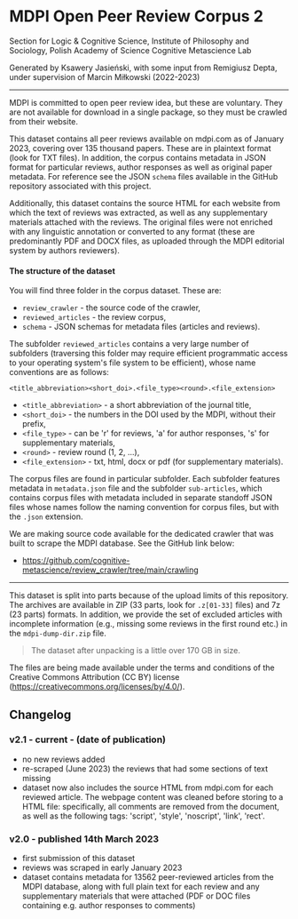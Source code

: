 # MDPI Open Peer Review Corpus 2


Section for Logic & Cognitive Science, Institute of Philosophy and Sociology, Polish Academy of Science
Cognitive Metascience Lab


Generated by Ksawery Jasieński, with some input from Remigiusz Depta, under supervision of Marcin Miłkowski (2022-2023)

---

MDPI is committed to open peer review idea, but these are voluntary. They are not available for download in a single package, so they must be crawled from their website.

This dataset contains all peer reviews available on mdpi.com as of January 2023, covering over 135 thousand papers. These are in plaintext format (look for TXT files). In addition, the corpus contains metadata in JSON format for particular reviews, author responses as well as original paper metadata. For reference see the JSON `schema` files available in the GitHub repository associated with this project.

Additionally, this dataset contains the source HTML for each website from which the text of reviews was extracted, as well as any supplementary materials attached with the reviews. The original files were not enriched with any linguistic annotation or converted to any format (these are predominantly PDF and DOCX files, as uploaded through the MDPI editorial system by authors reviewers).

#### The structure of the dataset

You will find three folder in the corpus dataset. These are:  
- `review_crawler` - the source code of the crawler,
- `reviewed_articles` - the review corpus,
- `schema` - JSON schemas for metadata files (articles and reviews).

The subfolder `reviewed_articles` contains a very large number of subfolders (traversing this folder may require efficient programmatic access to your operating system's file system to be efficient), whose name conventions are as follows:

`<title_abbreviation><short_doi>.<file_type><round>.<file_extension>`

- `<title_abbreviation>` - a short abbreviation of the journal title,
- `<short_doi>` - the numbers in the DOI used by the MDPI, without their prefix,
- `<file_type>` - can be 'r' for reviews, 'a' for author responses, 's' for supplementary materials,
- `<round>` - review round (1, 2, …),
- `<file_extension>` - txt, html, docx or pdf (for supplementary materials).

The corpus files are found in particular subfolder. Each subfolder features metadata in `metadata.json` file and the subfolder `sub-articles`, which contains corpus files with metadata included in separate standoff JSON files whose names follow the naming convention for corpus files, but with the `.json` extension. 

We are making source code available for the dedicated crawler that was built to scrape the MDPI database. See the GitHub link below:
- https://github.com/cognitive-metascience/review_crawler/tree/main/crawling

---

This dataset is split into parts because of the upload limits of this repository. The archives are available in ZIP (33 parts, look for `.z[01-33]` files) and 7z (23 parts) formats. In addition, we provide the set of excluded articles with incomplete information (e.g., missing some reviews in the first round etc.) in the `mdpi-dump-dir.zip` file.

> The dataset after unpacking is a little over 170 GB in size.

The files are being made available under the terms and conditions of the Creative Commons Attribution (CC BY) license (https://creativecommons.org/licenses/by/4.0/). 

<!-- this section removed because RepOD doesn't allow links in dataset descriptions
#### Other datasets by the Cognitive Metascience Lab
- [eLife Open Peer Review Corpus](https://repod.icm.edu.pl/dataset.xhtml?persistentId=doi:10.18150/FKPEQN)
- [PLOS Open Peer Review Corpus](https://repod.icm.edu.pl/dataset.xhtml?persistentId=doi:10.18150/KZHVGE) -->


## Changelog

### v2.1 - current - (date of publication)

- no new reviews added
- re-scraped (June 2023) the reviews that had some sections of text missing
- dataset now also includes the source HTML from mdpi.com for each reviewed article. The webpage content was cleaned before storing to a HTML file: specifically, all comments are removed from the document, as well as the following tags: 'script', 'style', 'noscript', 'link', 'rect'.

### v2.0 - published 14th March 2023

- first submission of this dataset
- reviews was scraped in early January 2023
- dataset contains metadata for 13562 peer-reviewed articles from the MDPI database, along with full plain text for each review and any supplementary materials that were attached (PDF or DOC files containing e.g. author responses to comments)

